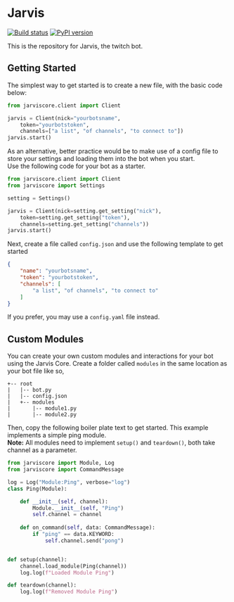 # Jarvis 

[![Build status](https://dev.azure.com/cubbei/JarvisCore/_apis/build/status/JarvisCore-PiP%20Publish)](https://dev.azure.com/cubbei/JarvisCore/_build/latest?definitionId=1)
[![PyPI version](https://badge.fury.io/py/jarviscore@2x.svg)](https://badge.fury.io/py/jarviscore)


This is the repository for Jarvis, the twitch bot.

## Getting Started

The simplest way to get started is to create a new file, with the basic code below:

```python
from jarviscore.client import Client

jarvis = Client(nick="yourbotsname", 
    token="yourbotstoken",
    channels=["a list", "of channels", "to connect to"])
jarvis.start()
```

As an alternative, better practice would be to make use of a config file to store your settings and loading them into the bot when you start.  
Use the following code for your bot as a starter.
```python
from jarviscore.client import Client
from jarviscore import Settings

setting = Settings()

jarvis = Client(nick=setting.get_setting("nick"), 
    token=setting.get_setting("token"),
    channels=setting.get_setting("channels"))
jarvis.start()
```
Next, create a file called `config.json` and use the following template to get started
```json
{
    "name": "yourbotsname",
    "token": "yourbotstoken",
    "channels": [
        "a list", "of channels", "to connect to"
    ]
}
```
If you prefer, you may use a `config.yaml` file instead.

## Custom Modules

You can create your own custom modules and interactions for your bot using the Jarvis Core. 
Create a folder called `modules` in the same location as your bot file like so,
```
+-- root
|   |-- bot.py
|   |-- config.json
|   +-- modules
|       |-- module1.py
|       |-- module2.py
```

Then, copy the following boiler plate text to get started. This example implements a simple ping module.  
**Note:** All modules need to implement `setup()` and `teardown()`, both take channel as a parameter.

```python
from jarviscore import Module, Log
from jarviscore import CommandMessage

log = Log("Module:Ping", verbose="log")
class Ping(Module):

    def __init__(self, channel):
        Module.__init__(self, "Ping")
        self.channel = channel
    
    def on_command(self, data: CommandMessage):
        if "ping" == data.KEYWORD:
            self.channel.send("pong")


def setup(channel):
    channel.load_module(Ping(channel))
    log.log(f"Loaded Module Ping")

def teardown(channel):
    log.log(f"Removed Module Ping")

```